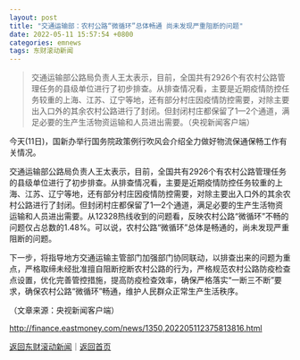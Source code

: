 ```yaml
---
layout: post
title: "交通运输部：农村公路“微循环”总体畅通 尚未发现严重阻断的问题"
date: 2022-05-11 15:57:54 +0800
categories: emnews
tags: 东财滚动新闻
---
```

> 交通运输部公路局负责人王太表示，目前，全国共有2926个有农村公路管理任务的县级单位进行了初步排查。从排查情况看，主要是近期疫情防控任务较重的上海、江苏、辽宁等地，还有部分村庄因疫情防控需要，对除主要出入口外的其余农村公路进行了封闭。但封闭村庄都保留了1—2个通道，满足必要的生产生活物资运输和人员进出需要。（央视新闻客户端）

<p>今天(11日)，国新办举行国务院政策例行吹风会介绍全力做好物流保通保畅工作有关情况。</p>
 <p>交通运输部公路局负责人王太表示，目前，全国共有2926个有农村公路管理任务的县级单位进行了初步排查。从排查情况看，主要是近期疫情防控任务较重的上海、江苏、辽宁等地，还有部分村庄因疫情防控需要，对除主要出入口外的其余农村公路进行了封闭。但封闭村庄都保留了1—2个通道，满足必要的生产生活物资运输和人员进出需要。从12328热线收到的问题看，反映农村公路“微循环”不畅的问题仅占总数的1.48%。可以说，农村公路“微循环”总体是畅通的，尚未发现严重阻断的问题。</p>
 <p>下一步，将指导地方交通运输主管部门加强部门协同联动，以排查出来的问题为重点，严格取缔未经批准擅自阻断挖断农村公路的行为，严格规范农村公路防疫检查点设置，优化完善管控措施，提高防疫检查效率，确保严格落实“一断三不断”要求，确保农村公路“微循环”畅通，维护人民群众正常生产生活秩序。</p><p class="em_media">（文章来源：央视新闻客户端）</p>

<http://finance.eastmoney.com/news/1350,202205112375813816.html>

[返回东财滚动新闻](//finews.withounder.com/emnews/)｜[返回首页](//finews.withounder.com/)